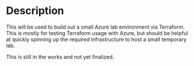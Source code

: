 # Description
This will be used to build out a small Azure lab environment via Terraform. This is mostly for testing Terraform usage with Azure, but should be helpful at quickly spinning up the required infrastructure to host a small temporary lab.

This is still in the works and not yet finalized.
